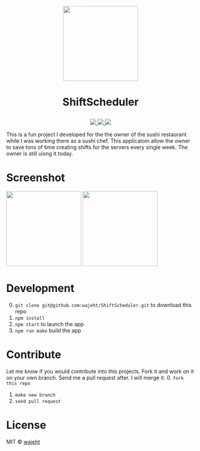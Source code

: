 <p align="center"><img src="https://github.com/wajeht/ShiftScheduler/blob/master/src/images/scheduler.png?raw=true" width="200"></p>

# <p align="center">ShiftScheduler</p>

<p align="center">
    <a href="#">
        <img src="https://img.shields.io/badge/platform-linux%20-green" /></a><a href="#">
        <img src="https://img.shields.io/badge/platform-windows%20-green" /></a><a href="#">
        <img src="https://img.shields.io/badge/platform-macOS%20-green" /></a>
</center>

This is a fun project I developed for the the owner of the sushi restaurant while I was working there as a sushi chef. This applicatoin allow the owner to save tons of time creating shifts for the servers every single week. The owner is still uisng it today.

# Screenshot

<img src="https://raw.githubusercontent.com/wajeht/ShiftScheduler/master/src/images/screenshot.png" width="200">
<img src="https://raw.githubusercontent.com/wajeht/ShiftScheduler/master/src/images/screenshot.png" width="200">

# Development

0. `git clone git@github.com:wajeht/ShiftScheduler.git` to download this repo
1. `npm install`
2. `npm start` to launch the app
3. `npm run make` build the app

# Contribute

Let me know if you would contribute into this projects. Fork it and work on it on your own branch. Send me a pull request after. I will merge it. 0. `fork this repo`

1. `make new branch`
2. `send pull request`

# License

MIT © [wajeht](https://wajeht.github.io/)

